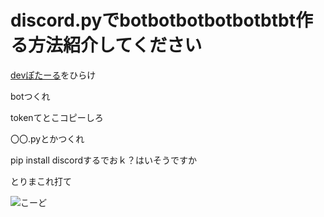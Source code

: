 # discord.pyでbotbotbotbotbotbtbt作る方法紹介してください

[devぽたーる](https://discord.com/developers/applications)をひらけ

botつくれ

tokenてとこコピーしろ

〇〇.pyとかつくれ

pip install discordするでおｋ？はいそうですか

とりまこれ打て

![こーど](https://cdn.discordapp.com/attachments/972821599453581313/1001398019729670195/unknown.png)
